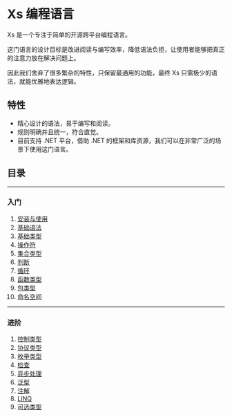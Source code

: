 # Xs 编程语言
Xs 是一个专注于简单的开源跨平台编程语言。  

这门语言的设计目标是改进阅读与编写效率，降低语法负担，让使用者能够把真正的注意力放在解决问题上。  

因此我们舍弃了很多繁杂的特性，只保留最通用的功能，最终 Xs 只需极少的语法，就能优雅地表达逻辑。  
## 特性
- 精心设计的语法，易于编写和阅读。
- 规则明确并且统一，符合直觉。
- 目前支持 .NET 平台，借助 .NET 的框架和库资源，我们可以在非常广泛的场景下使用这门语言。

## 目录
---
### 入门
1. [安装与使用](install.md)
1. [基础语法](basic-grammar.md)
1. [基础类型](basic-type.md)
1. [操作符](operator.md)
1. [集合类型](collection-type.md)
1. [判断](judgment.md)
1. [循环](loop.md)
1. [函数类型](function-type.md)
1. [包类型](package-type.md)
1. [命名空间](namespace.md)
---
### 进阶
1. [控制类型](control-type.md)
1. [协议类型](protocol-type.md)
1. [枚举类型](enumeration-type.md)
1. [检查](check.md)
1. [异步处理](asynchronous.md)
1. [泛型](generic.md)
1. [注解](annotation.md)
1. [LINQ](linq.md)
1. [可选类型](optional-type.md)